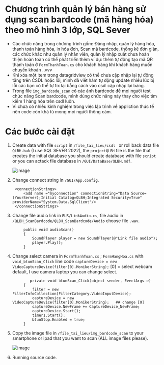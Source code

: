 # Chương trình quản lý bán hàng sử dụng scan bardcode (mã hàng hóa) theo mô hình 3 lớp, SQL Sever
- Các chức năng trong chương trình gồm: Đăng nhập, quản lý hàng hóa, thanh toán hàng hóa, in hóa đơn, Scan mã bardcode, thống kê đơn giản, các chức khác như quản lý nhân viên, quản lý nhập xuất chưa hoàn thiện hoàn toàn có thể phát triển thêm ví dụ: thêm tự động tạo mã QR thanh toán ở `` FormThanhToan.cs `` cho khách hàng khi khách hàng muốn chuyển khoản ..vvv
- Khi xóa một item trong datagridview có thể chưa cập nhập lại tự động tăng trên CSDL hoặc lỗi, mình đã viết hàm tự động update nhiều lúc bị lỗi các bạn có thể tự fix lại bằng cách vào csdl cập nhập lại bảng.
- Trong file `` img_bardcode_scan `` có các ảnh bardcode để mọi người test chức năng Scan bardcode, mình dùng chức năng này thay cho việc tìm kiếm 1 hàng hóa trên csdl luôn.
- Vì chưa có nhiều kinh nghiệm trong việc lập trình về appliction thức tế nên code còn khá tù mong mọi người thông cảm.
# Các bước cài đặt
1. Create data with file `` script `` in `` /file_tai_lieu/csdl  `` or roll back data file `` QLBH.bak `` (I use SQL SEVER 2022), the `` projectQLBH `` file is the file that creates the initial database you should create database with file `` script `` or you can actack file database in `` /GUI/DataBase/QLBH.mdf ``.

	![image](https://github.com/feanorpham/QLBH_ScanBardcode/assets/104748794/7f8d5b1c-5afe-4c18-aa02-28186958260f)

2. Change connect string in `` /GUI/App.config ``.
   ``````
	<connectionStrings>
		<add name ="myconnection" connectionString="Data Source=(YourServer);Initial Catalog=QLBH;Integrated Security=True" providerName="System.Data.SqlClient"/>
	</connectionStrings>
   ``````
3. Change file audio link  in `` BUS/LinkAudio.cs ``, file audio in `` /QLBH_ScanBardcode/QLBH_ScanBardcode/Audio `` choose file ` .wav `. 
   ```````
        public void audioScan()
        { 
            SoundPlayer player = new SoundPlayer(@"Link file audio");
            player.Play();
        }
   ```````

4. Change select camera in ``` FormThanhToan.cs ``` ; ``` FormHangHoa.cs ``` with ``` void_btunScan_Click ``` line code `` captureDevice = new VideoCaptureDevice(filter[0].MonikerString); `` [0] = select webcam default, I use camera laptop you can change select.
   ``````
           private void btunScan_Click(object sender, EventArgs e)
        {
            filter = new FilterInfoCollection(FilterCategory.VideoInputDevice);
            captureDevice = new VideoCaptureDevice(filter[0].MonikerString);   ## change [0]
            captureDevice.NewFrame += CaptureDevice_NewFrame;
            captureDevice.Start();
            timer1.Start();
            btunStop.Enabled = true;
        }
   ``````
5. Copy the image file in ``` /file_tai_lieu/img_bardcode_scan ``` to your smartphone or ipad that you want to scan (ALL image files please).

	![image](https://github.com/feanorpham/QLBH_ScanBardcode/assets/104748794/99d8a736-fd82-4caa-8a4f-385cee78326b)

6. Running source code.
